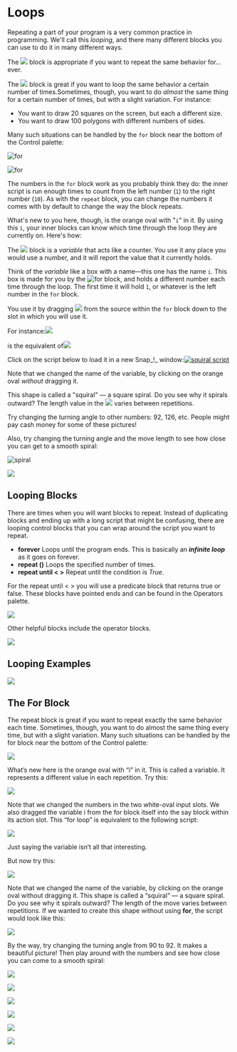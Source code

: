 # Loops

Repeating a part of your program is a very common practice in programming. We'll call this _looping_, and there many different blocks you can use to do it in many different ways.

The ![](https://beautyjoy.github.io/bjc-r/img/blocks/forever.png) block is appropriate if you want to repeat the same behavior for... ever.  
  
The ![](https://beautyjoy.github.io/bjc-r/img/blocks/repeat.png) block is great if you want to loop the same behavior a certain number of times.Sometimes, though, you want to do _almost_ the same thing for a certain number of times, but with a slight variation. For instance:

* You want to draw 20 squares on the screen, but each a different size.
* You want to draw 100 polygons with different numbers of sides.

Many such situations can be handled by the `for` block near the bottom of the Control palette:

![for](https://beautyjoy.github.io/bjc-r/img/prog/for.png)

![for](https://beautyjoy.github.io/bjc-r/img/blocks/for.png)

The numbers in the `for` block work as you probably think they do: the inner script is run enough times to count from the left number \(`1`\) to the right number \(`10`\). As with the `repeat` block, you can change the numbers it comes with by default to change the way the block repeats.

What's new to you here, though, is the orange oval with "`i`" in it. By using this `i`, your inner blocks can know which time through the loop they are currently on. Here's how:

The ![](https://beautyjoy.github.io/bjc-r/img/blocks/variable-i.png) block is a _variable_ that acts like a counter. You use it any place you would use a number, and it will report the value that it currently holds.

Think of the _variable_ like a box with a name—this one has the name `i`. This box is made for you by the ![for](https://beautyjoy.github.io/bjc-r/img/prog/for.png) block, and holds a different number each time through the loop. The first time it will hold `1`, or whatever is the left number in the `for` block.

You use it by dragging ![](https://beautyjoy.github.io/bjc-r/img/blocks/variable-i.png) from the source within the `for` block down to the slot in which you will use it.

For instance:![](https://beautyjoy.github.io/bjc-r/img/looping/for-loop-drag-i.gif)

is the equivalent of![](https://beautyjoy.github.io/bjc-r/img/looping/for-loop-equivalent.png)

Click on the script below to load it in a new Snap_!_ window:[![squiral script](https://beautyjoy.github.io/bjc-r/img/looping/squirral-script.png)](http://snap.berkeley.edu/snapsource/snap.html#open:https://beautyjoy.github.io/bjc-r/prog/loop/draw-squirral.xml)

Note that we changed the name of the variable, by clicking on the orange oval _without_ dragging it.

This shape is called a "squiral" — a square spiral. Do you see why it spirals outward? The length value in the ![](https://beautyjoy.github.io/bjc-r/img/blocks/move.png) varies between repetitions.

Try changing the turning angle to other numbers: 92, 126, etc. People might pay cash money for some of these pictures!  
  
Also, try changing the turning angle and the move length to see how close you can get to a smooth spiral:  
  
![spiral](https://beautyjoy.github.io/bjc-r/img/prog/spiral.png)

![](../.gitbook/assets/image%20%2875%29.png)

## Looping Blocks

There are times when you will want blocks to repeat. Instead of duplicating blocks and ending up with a long script that might be confusing, there are looping control blocks that you can wrap around the script you want to repeat.

* **forever** Loops until the program ends. This is basically an _**infinite loop**_ as it goes on forever.
* **repeat \(\)** Loops the specified number of times.
* **repeat until &lt; &gt;** Repeat until the condition is _True_.

For the repeat until &lt; &gt; you will use a predicate block that returns true or false. These blocks have pointed ends and can be found in the Operators palette.

![](../.gitbook/assets/29%20%282%29.png)

Other helpful blocks include the operator blocks.

![](../.gitbook/assets/30%20%282%29.png)

## Looping Examples

![](../.gitbook/assets/31%20%282%29.png)

## The For Block

The repeat block is great if you want to repeat exactly the same behavior each time. Sometimes, though, you want to do almost the same thing every time, but with a slight variation. Many such situations can be handled by the for block near the bottom of the Control palette:

![](../.gitbook/assets/32%20%282%29.png)

What’s new here is the orange oval with “i” in it. This is called a variable. It represents a different value in each repetition. Try this:

![](../.gitbook/assets/33%20%282%29.png)

Note that we changed the numbers in the two white-oval input slots. We also dragged the variable i from the for block itself into the say block within its action slot. This “for loop” is equivalent to the following script:

![](../.gitbook/assets/34%20%281%29.png)

Just saying the variable isn’t all that interesting.

But now try this:

![](../.gitbook/assets/35.png)

Note that we changed the name of the variable, by clicking on the orange oval without dragging it. This shape is called a “squiral” — a square spiral. Do you see why it spirals outward? The length of the move varies between repetitions. If we wanted to create this shape without using **for**, the script would look like this:

![](../.gitbook/assets/36%20%281%29.png)

By the way, try changing the turning angle from 90 to 92. It makes a beautiful picture! Then play around with the numbers and see how close you can come to a smooth spiral:

![](../.gitbook/assets/37.png)



![](../.gitbook/assets/image%20%2863%29.png)

![](../.gitbook/assets/image%20%2864%29.png)

![](../.gitbook/assets/image%20%284%29.png)

![](../.gitbook/assets/image%20%2817%29.png)

![](../.gitbook/assets/image%20%2891%29.png)



